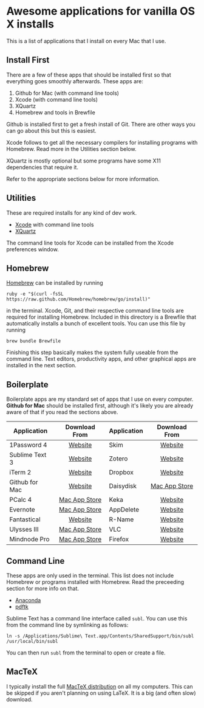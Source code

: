 Awesome applications for vanilla OS X installs
==============================================

This is a list of applications that I install on every Mac that I use.

Install First
-------------
There are a few of these apps that should be installed first so that everything
goes smoothly afterwards. These apps are:

1. Github for Mac (with command line tools)
2. Xcode (with command line tools)
3. XQuartz
4. Homebrew and tools in Brewfile

Github is installed first to get a fresh install of Git. There are other ways
you can go about this but this is easiest.

Xcode follows to get all the necessary compilers for installing programs with
Homebrew. Read more in the Utilities section below.

XQuartz is mostly optional but some programs have some X11 dependencies that
require it.

Refer to the appropriate sections below for more information.

Utilities
---------
These are required installs for any kind of dev work.

* [Xcode](https://itunes.apple.com/us/app/xcode/id497799835?ls=1&mt=12) with
command line tools
* [XQuartz](https://xquartz.macosforge.org/landing/)

The command line tools for Xcode can be installed from the Xcode preferences
window.

Homebrew
--------
[Homebrew](http://brew.sh) can be installed by running

`ruby -e "$(curl -fsSL https://raw.github.com/Homebrew/homebrew/go/install)"`

in the terminal. Xcode, Git, and their respective command line tools are
required for installing Homebrew. Included in this directory is a Brewfile
that automatically installs a bunch of excellent tools. You can use this file
by running

`brew bundle Brewfile`

Finishing this step basically makes the system fully useable from the command
line. Text editors, productivity apps, and other graphical apps are installed
in the next section.

Boilerplate
-----------
Boilerplate apps are my standard set of apps that I use on every computer.
**Github for Mac** should be installed first, although it's likely you are
already aware of that if you read the sections above.

| Application    | Download From                                                    | Application    | Download From                                                    |
|----------------|:----------------------------------------------------------------:|----------------|:----------------------------------------------------------------:|
| 1Password 4    | [Website      ](https://agilebits.com/onepassword)               | Skim           | [Website      ](http://skim-app.sourceforge.net)                 |
| Sublime Text 3 | [Website      ](http://www.sublimetext.com)                      | Zotero         | [Website      ](https://www.zotero.org)                          |
| iTerm 2        | [Website      ](http://www.iterm2.com/)                          | Dropbox        | [Website      ](https://www.dropbox.com)                         |
| Github for Mac | [Website      ](https://mac.github.com)                          | Daisydisk      | [Mac App Store](http://www.daisydiskapp.com)                     |
| PCalc 4        | [Mac App Store](http://www.pcalc.com)                            | Keka           | [Website      ](http://www.kekaosx.com/en/)                      |
| Evernote       | [Mac App Store](http://evernote.com/evernote/)                   | AppDelete      | [Website      ](http://www.reggieashworth.com/appdelete)         |
| Fantastical    | [Website      ](https://flexibits.com/fantastical)               | R-Name         | [Website      ](https://www.macupdate.com/app/mac/12259/r-name)  |
| Ulysses III    | [Mac App Store](http://www.ulyssesapp.com)                       | VLC            | [Website      ](http://www.videolan.org/vlc/index.html)          |
| Mindnode Pro   | [Mac App Store](https://mindnode.com)                            | Firefox        | [Website      ](http://www.mozilla.org/en-US/firefox/new/)       |

Command Line
------------
These apps are only used in the terminal. This list does not include Homebrew
or programs installed with Homebrew. Read the preceeding section for more info
on that. 

* [Anaconda](https://store.continuum.io/cshop/anaconda/)
* [pdftk](http://www.pdflabs.com/tools/pdftk-server/)

Sublime Text has a command line interface called `subl`. You can use this from
the command line by symlinking as follows:

`ln -s /Applications/Sublime\ Text.app/Contents/SharedSupport/bin/subl /usr/local/bin/subl`

You can then run `subl` from the terminal to open or create a file.

MacTeX
------
I typically install the full [MacTeX distribution](http://tug.org/mactex/) on
all my computers. This can be skipped if you aren't planning on using LaTeX.
It is a big (and often slow) download.
